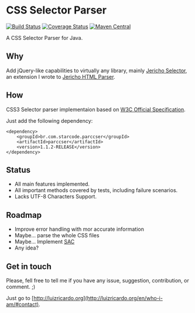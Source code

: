 CSS Selector Parser
===================

[![Build Status](https://travis-ci.org/utluiz/parCSSer.svg?branch=master)](https://travis-ci.org/utluiz/parCSSer)
[![Coverage Status](https://coveralls.io/repos/utluiz/jericho-selector/badge.svg)](https://coveralls.io/r/utluiz/jericho-selector)
[![Maven Central](https://maven-badges.herokuapp.com/maven-central/br.com.starcode.parccser/parccser/badge.svg)](https://maven-badges.herokuapp.com/maven-central/br.com.starcode.parccser/parccser)



A CSS Selector Parser for Java.

## Why

Add jQuery-like capabilities to virtually any library, mainly [Jericho Selector](https://github.com/utluiz/jericho-selector/), an extension I wrote to [Jericho HTML Parser](http://jericho.htmlparser.net).

## How 

CSS3 Selector parser implementaion based on [W3C Official Specification][1].

Just add the following dependency:

	<dependency>
		<groupId>br.com.starcode.parccser</groupId>
		<artifactId>parccser</artifactId>
		<version>1.1.2-RELEASE</version>
	</dependency>

## Status

- All main features implemented. 
- All important methods covered by tests, including failure scenarios.
- Lacks UTF-8 Characters Support.

## Roadmap

- Improve error handling with mor accurate information
- Maybe... parse the whole CSS files
- Maybe... Implement [SAC](http://www.w3.org/Style/CSS/SAC/)
- Any idea?

## Get in touch

Please, fell free to tell me if you have any issue, suggestion, contribution, or comment. ;)

Just go to [http://luizricardo.org](http://luizricardo.org/en/who-i-am/#contact).

  [1]: http://www.w3.org/TR/css3-selectors/
